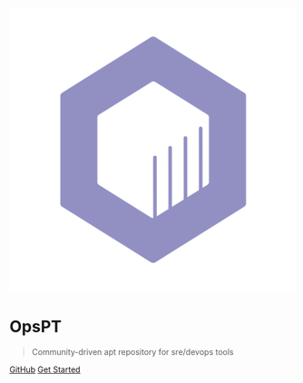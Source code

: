 ![logo](_media/icon.svg)

# OpsPT

> Community-driven apt repository for sre/devops tools

[GitHub](https://github.com/opspt/apt/)
[Get Started](/get-started.md)
